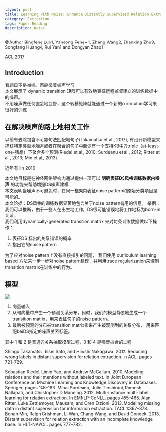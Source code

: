 ```yaml
---
layout: post
title: Learning with Noise: Enhance Distantly Supervised Relation Extraction with Dynamic Transition Matrix
category: Extraction
tags: Paper Reading
description: Noise
---
```

@Author
Bingfeng Luo1, Yansong Feng∗1, Zheng Wang2, Zhanxing Zhu3, Songfang Huang4, Rui Yan1 and Dongyan Zhao1

ACL 2017

## Introduction

看题目不是减噪，而是带着噪声学习   
本文展示了 dynamic transition 矩阵可以有效地表征远程监督建立的训练数据中的噪声。   
不用噪声做任何直接地监督，这个转移矩阵就能通过一个新的curriculum学习来很好的训练



## 在解决噪声的路上地相关工作


以前有去除包含不可靠句法匹配地句子(Takamatsu et al., 2012), 有设计新模型来捕获特定类型地噪声或者在聚合的句子中至少有一个支持KB中的triple（at-least-one-猜想）下聚合多个预测(Riedel et al., 2010; Surdeanu et al., 2012; Ritter et al., 2013; Min et al., 2013).   

近年有 lin 2016


本文地目标是在神经网络架构内通过提供一项可以 **明确表征DS风格训练数据内噪声** 的功能来帮助增强DS噪声建模   
本文表明当噪声不可避免时，在同一框架内表征noise pattern和原始分类项目是可能的。   
本文论据：DS风格的训练数据显著地包含关于noise pattern有用的信息。 举例：我们可以推断，由于一些人在出生地工作，DS很可能错误地将工作地标为born-in关系。   
我们利用dynamically-generated transition matrix 来对每条训练数据做以下操作：
1. 表征DS 标出的关系错误的概率
2. 指出它的noise pattern

为了应对noise pattern上没有直接指引的问题， 我们使用 curriculum learning based 方法来一步一步对noise pattern建模，并利用trace regularization来控制 transition martrix在训练中的行为。





## 模型
![](../../graph/learningWithNoiseApproachOverview.png)
1. 向量输入
2. 从句向量中产生一个预测关系分布。同时，我们的模型静态地生成一个transition matrix，用来表征句子的noise pattern。
3. 最后被预测的分布被transition matrix乘来产生被观测到的关系分布， 用来匹配beiDS指定的噪声关系标签。   

其中 1 和 2 是普通的关系抽取模型过程，3 和 4 是噪音拟合的过程

Shingo Takamatsu, Issei Sato, and Hiroshi Nakagawa. 2012. Reducing wrong labels in distant supervision for relation extraction. In ACL. pages 721–729.

Sebastian Riedel, Limin Yao, and Andrew McCallum. 2010. Modeling relations and their mentions without labeled text. In Joint European Conference on Machine Learning and Knowledge Discovery in Databases. Springer, pages 148–163.
Mihai Surdeanu, Julie Tibshirani, Ramesh Nallapati, and Christopher D Manning. 2012. Multi-instance multi-label learning for relation extraction. In EMNLP-CoNLL. pages 455–465.
Alan Ritter, Luke Zettlemoyer, Mausam, and Oren Etzioni. 2013. Modeling missing data in distant supervision for information extraction. TACL 1:367–378.
Bonan Min, Ralph Grishman, Li Wan, Chang Wang, and David Gondek. 2013. Distant supervision for relation extraction with an incomplete knowledge base. In HLT-NAACL. pages 777–782.
